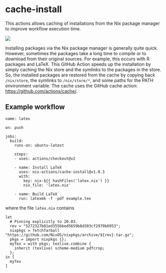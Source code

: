 # cache-install

This actions allows caching of installations from the Nix package manager to improve workflow execution time. 

[![][tests-img]][tests-url]

Installing packages via the Nix package manager is generally quite quick.
However, sometimes the packages take a long time to compile or to download from their original sources.
For example, this occurs with R packages and LaTeX.
This GitHub Action speeds up the installation by simply caching the Nix store and the symlinks to the packages in the store.
So, the installed packages are restored from the cache by copying back `/nix/store`, the symlinks to `/nix/store/*`, and some paths for the PATH environment variable.
The cache uses the GitHub cache action: <https://github.com/actions/cache/>.

## Example workflow

```
name: latex

on: push

jobs:
  build:
    runs-on: ubuntu-latest

    steps:
    - uses: actions/checkout@v2

    - name: Install LaTeX
      uses: nix-actions/cache-install@v1.0.3
      with:
        key: nix-${{ hashFiles('latex.nix') }}
        nix_file: 'latex.nix'

    - name: Build LaTeX
      run: latexmk -f -pdf example.tex
```

where the file `latex.nix` contains

```
let
  # Pinning explicitly to 20.03.
  rev = "5272327b81ed355bbed5659b8d303cf2979b6953";
  nixpkgs = fetchTarball "https://github.com/NixOS/nixpkgs/archive/${rev}.tar.gz";
  pkgs = import nixpkgs {};
  myTex = with pkgs; texlive.combine {
    inherit (texlive) scheme-medium pdfcrop;
  };
in [
  myTex
]
```

[tests-img]: https://github.com/nix-actions/cache-install/workflows/test/badge.svg
[tests-url]: https://github.com/nix-actions/cache-install/actions
